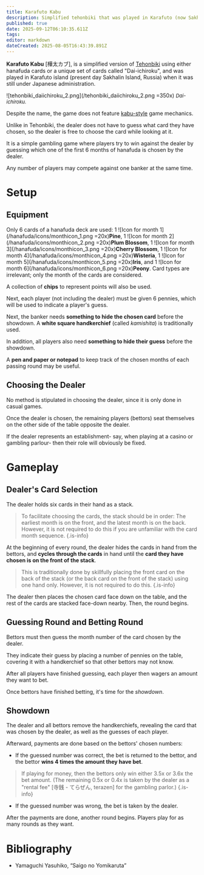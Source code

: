 ```yaml
---
title: Karafuto Kabu
description: Simplified tehonbiki that was played in Karafuto (now Sakhalin Island)
published: true
date: 2025-09-12T06:10:35.611Z
tags: 
editor: markdown
dateCreated: 2025-08-05T16:43:39.891Z
---
```


**Karafuto Kabu** [樺太カブ], is a simplified version of [Tehonbiki](/en/tehonbiki) using either hanafuda cards or a unique set of cards called "Dai-ichiroku", and was played in Karafuto island (present day Sakhalin Island, Russia) when it was still under Japanese administration. 

![tehonbiki_daiichiroku_2.png](/tehonbiki_daiichiroku_2.png =350x)
<span style="font-size:small;">*Dai-ichiroku.*</span>

Despite the name, the game does not feature [kabu-style](/en/kabufuda/games/oicho-kabu) game mechanics.

Unlike in Tehonbiki, the dealer does not have to guess what card they have chosen, so the dealer is free to choose the card while looking at it.

It is a simple gambling game where players try to win against the dealer by guessing which one of the first 6 months of hanafuda is chosen by the dealer.

Any number of players may compete against one banker at the same time.

# Setup
## Equipment
Only 6 cards of a hanafuda deck are used: 1 ![Icon for month 1](/hanafuda/icons/monthicon_1.png =20x)**Pine**, 1 ![Icon for month 2](/hanafuda/icons/monthicon_2.png =20x)**Plum Blossom**, 1 ![Icon for month 3](/hanafuda/icons/monthicon_3.png =20x)**Cherry Blossom**, 1 ![Icon for month 4](/hanafuda/icons/monthicon_4.png =20x)**Wisteria**, 1 ![Icon for month 5](/hanafuda/icons/monthicon_5.png =20x)**Iris**, and 1 ![Icon for month 6](/hanafuda/icons/monthicon_6.png =20x)**Peony**. Card types are irrelevant; only the month of the cards are considered.

A collection of **chips** to represent points will also be used.

Next, each player (not including the dealer) must be given 6 pennies, which will be used to indicate a player's guess.

Next, the banker needs **something to hide the chosen card** before the showdown. A **white square handkerchief** (called *kamishita*) is traditionally used.

In addition, all players also need **something to hide their guess** before the showdown.

A **pen and paper or notepad** to keep track of the chosen months of each passing round may be useful.

## Choosing the Dealer
No method is stipulated in choosing the dealer, since it is only done in casual games.

Once the dealer is chosen, the remaining players (bettors) seat themselves on the other side of the table opposite the dealer.

If the dealer represents an establishment- say, when playing at a casino or gambling parlour- then their role will obviously be fixed.

# Gameplay
## Dealer's Card Selection
The dealer holds six cards in their hand as a stack.

> To facilitate choosing the cards, the stack should be in order: The earliest month is on the front, and the latest month is on the back. However, it is not required to do this if you are unfamiliar with the card month sequence.
{.is-info}

At the beginning of every round, the dealer hides the cards in hand from the bettors, and **cycles through the cards** in hand until the **card they have chosen is on the front of the stack**.

> This is traditionally done by skillfully placing the front card on the back of the stack (or the back card on the front of the stack) using one hand only. However, it is not required to do this.
{.is-info}

The dealer then places the chosen card face down on the table, and the rest of the cards are stacked face-down nearby. Then, the round begins.

## Guessing Round and Betting Round
Bettors must then guess the month number of the card chosen by the dealer.

They indicate their guess by placing a number of pennies on the table, covering it with a handkerchief so that other bettors may not know.

After all players have finished guessing, each player then wagers an amount they want to bet.

Once bettors have finished betting, it's time for the *showdown*.

## Showdown
The dealer and all bettors remove the handkerchiefs, revealing the card that was chosen by the dealer, as well as the guesses of each player.

Afterward, payments are done based on the bettors' chosen numbers:
- If the guessed number was correct, the bet is returned to the bettor, and the bettor **wins 4 times the amount they have bet**.
> If playing for money, then the bettors only win either 3.5x or 3.6x the bet amount. (The remaining 0.5x or 0.4x is taken by the dealer as a "rental fee" [寺銭 - てらぜん, terazen] for the gambling parlor.)
{.is-info}
- If the guessed number was wrong, the bet is taken by the dealer.

After the payments are done, another round begins. Players play for as many rounds as they want.

# Bibliography
- Yamaguchi Yasuhiko, “Saigo no Yomikaruta”
